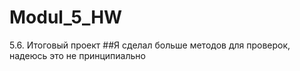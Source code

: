 # Modul_5_HW
5.6. Итоговый проект
##Я сделал больше методов для проверок, надеюсь это не принципиально
